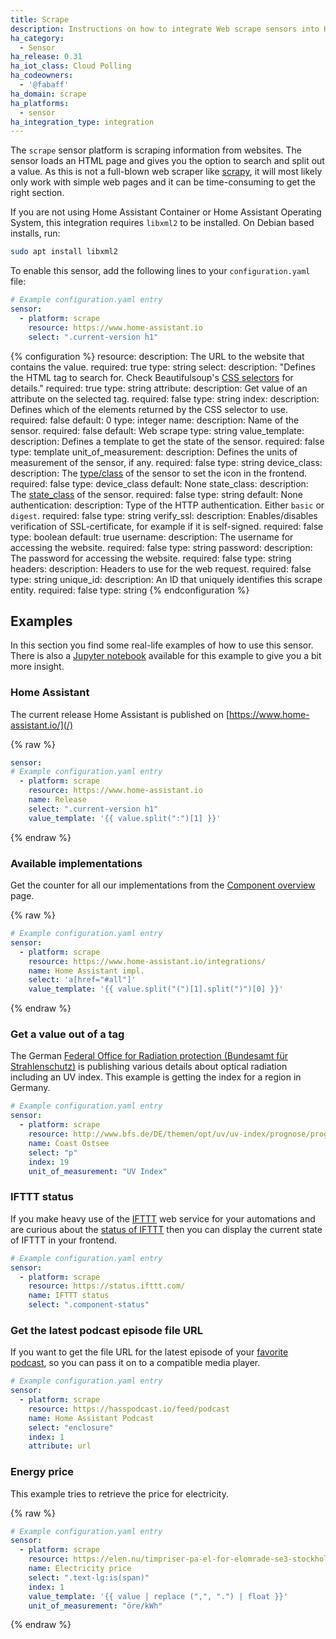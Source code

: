 ```yaml
---
title: Scrape
description: Instructions on how to integrate Web scrape sensors into Home Assistant.
ha_category:
  - Sensor
ha_release: 0.31
ha_iot_class: Cloud Polling
ha_codeowners:
  - '@fabaff'
ha_domain: scrape
ha_platforms:
  - sensor
ha_integration_type: integration
---
```


The `scrape` sensor platform is scraping information from websites. The sensor loads an HTML page and gives you the option to search and split out a value. As this is not a full-blown web scraper like [scrapy](https://scrapy.org/), it will most likely only work with simple web pages and it can be time-consuming to get the right section.

If you are not using Home Assistant Container or Home Assistant Operating System, this integration requires `libxml2` to be installed. On Debian based installs, run:

```bash
sudo apt install libxml2
```

To enable this sensor, add the following lines to your `configuration.yaml` file:

```yaml
# Example configuration.yaml entry
sensor:
  - platform: scrape
    resource: https://www.home-assistant.io
    select: ".current-version h1"
```

{% configuration %}
resource:
  description: The URL to the website that contains the value.
  required: true
  type: string
select:
  description: "Defines the HTML tag to search for. Check Beautifulsoup's [CSS selectors](https://www.crummy.com/software/BeautifulSoup/bs4/doc/#css-selectors) for details."
  required: true
  type: string
attribute:
  description: Get value of an attribute on the selected tag.
  required: false
  type: string
index:
  description: Defines which of the elements returned by the CSS selector to use.
  required: false
  default: 0
  type: integer
name:
  description: Name of the sensor.
  required: false
  default: Web scrape
  type: string
value_template:
  description: Defines a template to get the state of the sensor.
  required: false
  type: template
unit_of_measurement:
  description: Defines the units of measurement of the sensor, if any.
  required: false
  type: string
device_class:
  description: The [type/class](/integrations/sensor/#device-class) of the sensor to set the icon in the frontend.
  required: false
  type: device_class
  default: None
state_class:
  description: The [state_class](https://developers.home-assistant.io/docs/core/entity/sensor#available-state-classes) of the sensor.
  required: false
  type: string
  default: None
authentication:
  description: Type of the HTTP authentication. Either `basic` or `digest`.
  required: false
  type: string
verify_ssl:
  description: Enables/disables verification of SSL-certificate, for example if it is self-signed.
  required: false
  type: boolean
  default: true
username:
  description: The username for accessing the website.
  required: false
  type: string
password:
  description: The password for accessing the website.
  required: false
  type: string
headers:
  description: Headers to use for the web request.
  required: false
  type: string
unique_id:
  description: An ID that uniquely identifies this scrape entity.
  required: false
  type: string
{% endconfiguration %}

## Examples

In this section you find some real-life examples of how to use this sensor. There is also a [Jupyter notebook](https://nbviewer.jupyter.org/github/home-assistant/home-assistant-notebooks/blob/master/other/web-scraping.ipynb) available for this example to give you a bit more insight.

### Home Assistant

The current release Home Assistant is published on [https://www.home-assistant.io/](/)

{% raw %}

```yaml
sensor:
# Example configuration.yaml entry
  - platform: scrape
    resource: https://www.home-assistant.io
    name: Release
    select: ".current-version h1"
    value_template: '{{ value.split(":")[1] }}'
```

{% endraw %}

### Available implementations

Get the counter for all our implementations from the [Component overview](/integrations/) page.

{% raw %}

```yaml
# Example configuration.yaml entry
sensor:
  - platform: scrape
    resource: https://www.home-assistant.io/integrations/
    name: Home Assistant impl.
    select: 'a[href="#all"]'
    value_template: '{{ value.split("(")[1].split(")")[0] }}'
```

{% endraw %}

### Get a value out of a tag

The German [Federal Office for Radiation protection (Bundesamt für Strahlenschutz)](http://www.bfs.de/) is publishing various details about optical radiation including an UV index. This example is getting the index for a region in Germany.

```yaml
# Example configuration.yaml entry
sensor:
  - platform: scrape
    resource: http://www.bfs.de/DE/themen/opt/uv/uv-index/prognose/prognose_node.html
    name: Coast Ostsee
    select: "p"
    index: 19
    unit_of_measurement: "UV Index"
```

### IFTTT status

If you make heavy use of the [IFTTT](/integrations/ifttt/) web service for your automations and are curious about the [status of IFTTT](https://status.ifttt.com/) then you can display the current state of IFTTT in your frontend.

```yaml
# Example configuration.yaml entry
sensor:
  - platform: scrape
    resource: https://status.ifttt.com/
    name: IFTTT status
    select: ".component-status"
```

### Get the latest podcast episode file URL

If you want to get the file URL for the latest episode of your [favorite podcast](https://hasspodcast.io/), so you can pass it on to a compatible media player.

```yaml
# Example configuration.yaml entry
sensor:
  - platform: scrape
    resource: https://hasspodcast.io/feed/podcast
    name: Home Assistant Podcast
    select: "enclosure"
    index: 1
    attribute: url
```

### Energy price

This example tries to retrieve the price for electricity.

{% raw %}

```yaml
# Example configuration.yaml entry
sensor:
  - platform: scrape
    resource: https://elen.nu/timpriser-pa-el-for-elomrade-se3-stockholm/
    name: Electricity price
    select: ".text-lg:is(span)"
    index: 1
    value_template: '{{ value | replace (",", ".") | float }}'
    unit_of_measurement: "öre/kWh"
```

{% endraw %}
